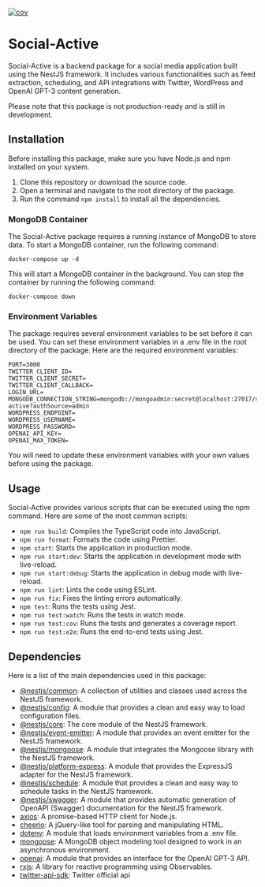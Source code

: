 [![cov](https://khaninejad.github.io/social-active/badges/coverage.svg)](https://github.com/khaninejad/social-active/actions)
# Social-Active

Social-Active is a backend package for a social media application built using the NestJS framework. It includes various functionalities such as feed extraction, scheduling, and API integrations with Twitter, WordPress and OpenAI GPT-3 content generation.

Please note that this package is not production-ready and is still in development.

## Installation

Before installing this package, make sure you have Node.js and npm installed on your system.

1. Clone this repository or download the source code.
2. Open a terminal and navigate to the root directory of the package.
3. Run the command `npm install` to install all the dependencies.


### MongoDB Container

The Social-Active package requires a running instance of MongoDB to store data. To start a MongoDB container, run the following command:

```
docker-compose up -d
```

This will start a MongoDB container in the background. You can stop the container by running the following command:

```
docker-compose down
```

### Environment Variables

The package requires several environment variables to be set before it can be used. You can set these environment variables in a .env file in the root directory of the package. Here are the required environment variables:

```
PORT=3000
TWITTER_CLIENT_ID=
TWITTER_CLIENT_SECRET=
TWITTER_CLIENT_CALLBACK=
LOGIN_URL=
MONGODB_CONNECTION_STRING=mongodb://mongoadmin:secret@localhost:27017/social-active?authSource=admin
WORDPRESS_ENDPOINT=
WORDPRESS_USERNAME=
WORDPRESS_PASSWORD=
OPENAI_API_KEY=
OPENAI_MAX_TOKEN=
```

You will need to update these environment variables with your own values before using the package.

## Usage

Social-Active provides various scripts that can be executed using the npm command. Here are some of the most common scripts:

- `npm run build`: Compiles the TypeScript code into JavaScript.
- `npm run format`: Formats the code using Prettier.
- `npm start`: Starts the application in production mode.
- `npm run start:dev`: Starts the application in development mode with live-reload.
- `npm run start:debug`: Starts the application in debug mode with live-reload.
- `npm run lint`: Lints the code using ESLint.
- `npm run fix`: Fixes the linting errors automatically.
- `npm test`: Runs the tests using Jest.
- `npm run test:watch`: Runs the tests in watch mode.
- `npm run test:cov`: Runs the tests and generates a coverage report.
- `npm run test:e2e`: Runs the end-to-end tests using Jest.

## Dependencies

Here is a list of the main dependencies used in this package:

- [@nestjs/common](https://www.npmjs.com/package/@nestjs/common): A collection of utilities and classes used across the NestJS framework.
- [@nestjs/config](https://www.npmjs.com/package/@nestjs/config): A module that provides a clean and easy way to load configuration files.
- [@nestjs/core](https://www.npmjs.com/package/@nestjs/core): The core module of the NestJS framework.
- [@nestjs/event-emitter](https://www.npmjs.com/package/@nestjs/event-emitter): A module that provides an event emitter for the NestJS framework.
- [@nestjs/mongoose](https://www.npmjs.com/package/@nestjs/mongoose): A module that integrates the Mongoose library with the NestJS framework.
- [@nestjs/platform-express](https://www.npmjs.com/package/@nestjs/platform-express): A module that provides the ExpressJS adapter for the NestJS framework.
- [@nestjs/schedule](https://www.npmjs.com/package/@nestjs/schedule): A module that provides a clean and easy way to schedule tasks in the NestJS framework.
- [@nestjs/swagger](https://www.npmjs.com/package/@nestjs/swagger): A module that provides automatic generation of OpenAPI (Swagger) documentation for the NestJS framework.
- [axios](https://www.npmjs.com/package/axios): A promise-based HTTP client for Node.js.
- [cheerio](https://www.npmjs.com/package/cheerio): A jQuery-like tool for parsing and manipulating HTML.
- [dotenv](https://www.npmjs.com/package/dotenv): A module that loads environment variables from a .env file.
- [mongoose](https://www.npmjs.com/package/mongoose): A MongoDB object modeling tool designed to work in an asynchronous environment.
- [openai](https://www.npmjs.com/package/openai): A module that provides an interface for the OpenAI GPT-3 API.
- [rxjs](https://www.npmjs.com/package/rxjs): A library for reactive programming using Observables.
- [twitter-api-sdk](https://www.npmjs.com/package/twitter): Twitter official api
